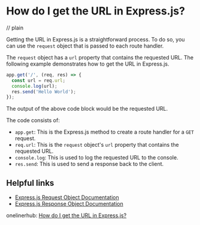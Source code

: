 # How do I get the URL in Express.js?
// plain

Getting the URL in Express.js is a straightforward process. To do so, you can use the `request` object that is passed to each route handler.

The `request` object has a `url` property that contains the requested URL. The following example demonstrates how to get the URL in Express.js.

```javascript
app.get('/', (req, res) => {
  const url = req.url;
  console.log(url);
  res.send('Hello World');
});
```

The output of the above code block would be the requested URL.

The code consists of:
- `app.get`: This is the Express.js method to create a route handler for a `GET` request.
- `req.url`: This is the `request` object's `url` property that contains the requested URL.
- `console.log`: This is used to log the requested URL to the console.
- `res.send`: This is used to send a response back to the client.

## Helpful links
- [Express.js Request Object Documentation](https://expressjs.com/en/api.html#req)
- [Express.js Response Object Documentation](https://expressjs.com/en/api.html#res)

onelinerhub: [How do I get the URL in Express.js?](https://onelinerhub.com/expressjs/how-do-i-get-the-url-in-express-js)